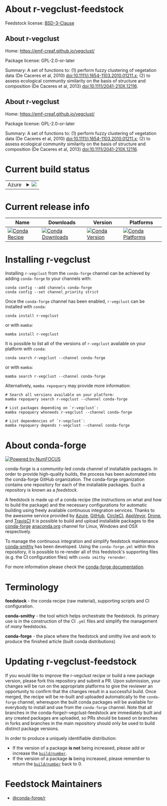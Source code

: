 About r-vegclust-feedstock
==========================

Feedstock license: [BSD-3-Clause](https://github.com/conda-forge/r-vegclust-feedstock/blob/main/LICENSE.txt)


About r-vegclust
----------------

Home: https://emf-creaf.github.io/vegclust/

Package license: GPL-2.0-or-later

Summary: A set of functions to: (1) perform fuzzy clustering of vegetation data (De Caceres et al, 2010) <doi:10.1111/j.1654-1103.2010.01211.x>; (2) to assess ecological community similarity on the basis of structure and composition (De Caceres et al, 2013) <doi:10.1111/2041-210X.12116>.

About r-vegclust
----------------

Home: https://emf-creaf.github.io/vegclust/

Package license: GPL-2.0-or-later

Summary: A set of functions to: (1) perform fuzzy clustering of vegetation data (De Caceres et al, 2010) <doi:10.1111/j.1654-1103.2010.01211.x>; (2) to assess ecological community similarity on the basis of structure and composition (De Caceres et al, 2013) <doi:10.1111/2041-210X.12116>.

Current build status
====================


<table>
    
  <tr>
    <td>Azure</td>
    <td>
      <details>
        <summary>
          <a href="https://dev.azure.com/conda-forge/feedstock-builds/_build/latest?definitionId=23635&branchName=main">
            <img src="https://dev.azure.com/conda-forge/feedstock-builds/_apis/build/status/r-vegclust-feedstock?branchName=main">
          </a>
        </summary>
        <table>
          <thead><tr><th>Variant</th><th>Status</th></tr></thead>
          <tbody><tr>
              <td>linux_64</td>
              <td>
                <a href="https://dev.azure.com/conda-forge/feedstock-builds/_build/latest?definitionId=23635&branchName=main">
                  <img src="https://dev.azure.com/conda-forge/feedstock-builds/_apis/build/status/r-vegclust-feedstock?branchName=main&jobName=linux&configuration=linux%20linux_64_" alt="variant">
                </a>
              </td>
            </tr><tr>
              <td>osx_64</td>
              <td>
                <a href="https://dev.azure.com/conda-forge/feedstock-builds/_build/latest?definitionId=23635&branchName=main">
                  <img src="https://dev.azure.com/conda-forge/feedstock-builds/_apis/build/status/r-vegclust-feedstock?branchName=main&jobName=osx&configuration=osx%20osx_64_" alt="variant">
                </a>
              </td>
            </tr><tr>
              <td>win_64</td>
              <td>
                <a href="https://dev.azure.com/conda-forge/feedstock-builds/_build/latest?definitionId=23635&branchName=main">
                  <img src="https://dev.azure.com/conda-forge/feedstock-builds/_apis/build/status/r-vegclust-feedstock?branchName=main&jobName=win&configuration=win%20win_64_" alt="variant">
                </a>
              </td>
            </tr>
          </tbody>
        </table>
      </details>
    </td>
  </tr>
</table>

Current release info
====================

| Name | Downloads | Version | Platforms |
| --- | --- | --- | --- |
| [![Conda Recipe](https://img.shields.io/badge/recipe-r--vegclust-green.svg)](https://anaconda.org/conda-forge/r-vegclust) | [![Conda Downloads](https://img.shields.io/conda/dn/conda-forge/r-vegclust.svg)](https://anaconda.org/conda-forge/r-vegclust) | [![Conda Version](https://img.shields.io/conda/vn/conda-forge/r-vegclust.svg)](https://anaconda.org/conda-forge/r-vegclust) | [![Conda Platforms](https://img.shields.io/conda/pn/conda-forge/r-vegclust.svg)](https://anaconda.org/conda-forge/r-vegclust) |

Installing r-vegclust
=====================

Installing `r-vegclust` from the `conda-forge` channel can be achieved by adding `conda-forge` to your channels with:

```
conda config --add channels conda-forge
conda config --set channel_priority strict
```

Once the `conda-forge` channel has been enabled, `r-vegclust` can be installed with `conda`:

```
conda install r-vegclust
```

or with `mamba`:

```
mamba install r-vegclust
```

It is possible to list all of the versions of `r-vegclust` available on your platform with `conda`:

```
conda search r-vegclust --channel conda-forge
```

or with `mamba`:

```
mamba search r-vegclust --channel conda-forge
```

Alternatively, `mamba repoquery` may provide more information:

```
# Search all versions available on your platform:
mamba repoquery search r-vegclust --channel conda-forge

# List packages depending on `r-vegclust`:
mamba repoquery whoneeds r-vegclust --channel conda-forge

# List dependencies of `r-vegclust`:
mamba repoquery depends r-vegclust --channel conda-forge
```


About conda-forge
=================

[![Powered by
NumFOCUS](https://img.shields.io/badge/powered%20by-NumFOCUS-orange.svg?style=flat&colorA=E1523D&colorB=007D8A)](https://numfocus.org)

conda-forge is a community-led conda channel of installable packages.
In order to provide high-quality builds, the process has been automated into the
conda-forge GitHub organization. The conda-forge organization contains one repository
for each of the installable packages. Such a repository is known as a *feedstock*.

A feedstock is made up of a conda recipe (the instructions on what and how to build
the package) and the necessary configurations for automatic building using freely
available continuous integration services. Thanks to the awesome service provided by
[Azure](https://azure.microsoft.com/en-us/services/devops/), [GitHub](https://github.com/),
[CircleCI](https://circleci.com/), [AppVeyor](https://www.appveyor.com/),
[Drone](https://cloud.drone.io/welcome), and [TravisCI](https://travis-ci.com/)
it is possible to build and upload installable packages to the
[conda-forge](https://anaconda.org/conda-forge) [anaconda.org](https://anaconda.org/)
channel for Linux, Windows and OSX respectively.

To manage the continuous integration and simplify feedstock maintenance
[conda-smithy](https://github.com/conda-forge/conda-smithy) has been developed.
Using the ``conda-forge.yml`` within this repository, it is possible to re-render all of
this feedstock's supporting files (e.g. the CI configuration files) with ``conda smithy rerender``.

For more information please check the [conda-forge documentation](https://conda-forge.org/docs/).

Terminology
===========

**feedstock** - the conda recipe (raw material), supporting scripts and CI configuration.

**conda-smithy** - the tool which helps orchestrate the feedstock.
                   Its primary use is in the construction of the CI ``.yml`` files
                   and simplify the management of *many* feedstocks.

**conda-forge** - the place where the feedstock and smithy live and work to
                  produce the finished article (built conda distributions)


Updating r-vegclust-feedstock
=============================

If you would like to improve the r-vegclust recipe or build a new
package version, please fork this repository and submit a PR. Upon submission,
your changes will be run on the appropriate platforms to give the reviewer an
opportunity to confirm that the changes result in a successful build. Once
merged, the recipe will be re-built and uploaded automatically to the
`conda-forge` channel, whereupon the built conda packages will be available for
everybody to install and use from the `conda-forge` channel.
Note that all branches in the conda-forge/r-vegclust-feedstock are
immediately built and any created packages are uploaded, so PRs should be based
on branches in forks and branches in the main repository should only be used to
build distinct package versions.

In order to produce a uniquely identifiable distribution:
 * If the version of a package **is not** being increased, please add or increase
   the [``build/number``](https://docs.conda.io/projects/conda-build/en/latest/resources/define-metadata.html#build-number-and-string).
 * If the version of a package **is** being increased, please remember to return
   the [``build/number``](https://docs.conda.io/projects/conda-build/en/latest/resources/define-metadata.html#build-number-and-string)
   back to 0.

Feedstock Maintainers
=====================

* [@conda-forge/r](https://github.com/orgs/conda-forge/teams/r/)

